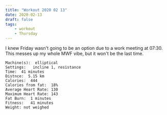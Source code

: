 ```yaml
---
title: "Workout 2020 02 13"
date: 2020-02-13
draft: false
tags: 
    - workout
    - Thursday
---
```


I knew Friday wasn't going to be an option due to a work meeting at 07:30.  This messes up my whole MWF vibe, but it won't be the last time.

```
Machine(s):  elliptical  
Settings:   incline 1, resistance 
Time:  41 minutes  
Distnce:  5.15 km
Calories:  444
Calories from fat:  18%    
Average Heart Rate: 130 
Maximum Heart Rate: 143 
Fat Burn:  1 minutes
Fitness:   41 minutes
Weight: not weighed 
```
